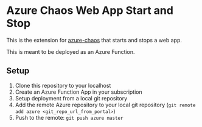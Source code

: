 # Azure Chaos Web App Start and Stop

This is the extension for [azure-chaos](https://github.com/bengreenier/azure-chaos) that starts and stops a web app.

This is meant to be deployed as an Azure Function.

## Setup

1. Clone this repository to your localhost
1. Create an Azure Function App in your subscription
1. Setup deployment from a local git repository
1. Add the remote Azure repository to your local git repository (`git remote add azure <git_repo_url_from_portal>`)
1. Push to the remote: `git push azure master`
